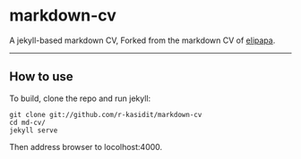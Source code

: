 # markdown-cv 

A jekyll-based markdown CV, Forked from the  markdown CV of [elipapa](https://github.com/elipapa/markdown-cv).


***

## How to use

To build, clone the repo and run jekyll:

```
git clone git://github.com/r-kasidit/markdown-cv
cd md-cv/
jekyll serve
```

Then address browser to locolhost:4000.


